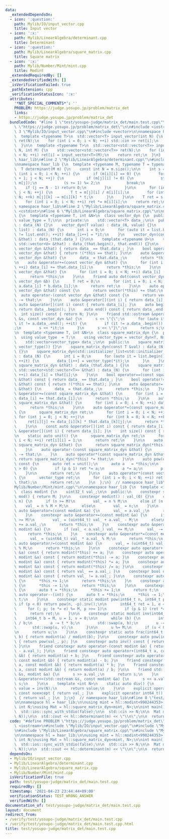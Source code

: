 ```yaml
---
data:
  _extendedDependsOn:
  - icon: ':question:'
    path: Mylib/IO/input_vector.cpp
    title: Input vector
  - icon: ':x:'
    path: Mylib/LinearAlgebra/determinant.cpp
    title: Determinant
  - icon: ':question:'
    path: Mylib/LinearAlgebra/square_matrix.cpp
    title: Square matrix
  - icon: ':x:'
    path: Mylib/Number/Mint/mint.cpp
    title: Modint
  _extendedRequiredBy: []
  _extendedVerifiedWith: []
  _isVerificationFailed: true
  _pathExtension: cpp
  _verificationStatusIcon: ':x:'
  attributes:
    '*NOT_SPECIAL_COMMENTS*': ''
    PROBLEM: https://judge.yosupo.jp/problem/matrix_det
    links:
    - https://judge.yosupo.jp/problem/matrix_det
  bundledCode: "#line 1 \"test/yosupo-judge/matrix_det/main.test.cpp\"\n#define PROBLEM\
    \ \"https://judge.yosupo.jp/problem/matrix_det\"\n\n#include <iostream>\n#line\
    \ 3 \"Mylib/IO/input_vector.cpp\"\n#include <vector>\n\nnamespace haar_lib {\n\
    \  template <typename T>\n  std::vector<T> input_vector(int N) {\n    std::vector<T>\
    \ ret(N);\n    for (int i = 0; i < N; ++i) std::cin >> ret[i];\n    return ret;\n\
    \  }\n\n  template <typename T>\n  std::vector<std::vector<T>> input_vector(int\
    \ N, int M) {\n    std::vector<std::vector<T>> ret(N);\n    for (int i = 0; i\
    \ < N; ++i) ret[i] = input_vector<T>(M);\n    return ret;\n  }\n}  // namespace\
    \ haar_lib\n#line 2 \"Mylib/LinearAlgebra/determinant.cpp\"\n#include <utility>\n\
    \nnamespace haar_lib {\n  template <typename M, typename T = typename M::value_type>\n\
    \  T determinant(M m) {\n    const int N = m.size();\n\n    int s = 0;\n    for\
    \ (int i = 0; i < N; ++i) {\n      if (m[i][i] == 0) {\n        for (int j = i\
    \ + 1; j < N; ++j) {\n          if (m[j][i] != 0) {\n            std::swap(m[i],\
    \ m[j]);\n            (s += 1) %= 2;\n            break;\n          }\n      \
    \    if (j == N - 1) return 0;\n        }\n      }\n\n      for (int j = i + 1;\
    \ j < N; ++j) {\n        T t = m[j][i] / m[i][i];\n        for (int k = 0; k <\
    \ N; ++k) m[j][k] -= m[i][k] * t;\n      }\n    }\n\n    T ret = s ? -1 : 1;\n\
    \    for (int i = 0; i < N; ++i) ret *= m[i][i];\n    return ret;\n  }\n}  //\
    \ namespace haar_lib\n#line 2 \"Mylib/LinearAlgebra/square_matrix.cpp\"\n#include\
    \ <cstdint>\n#line 6 \"Mylib/LinearAlgebra/square_matrix.cpp\"\n\nnamespace haar_lib\
    \ {\n  template <typename T, int &N>\n  class vector_dyn {\n  public:\n    using\
    \ value_type = T;\n\n  private:\n    std::vector<T> data_;\n\n  public:\n    vector_dyn()\
    \ : data_(N) {}\n    vector_dyn(T value) : data_(N, value) {}\n    vector_dyn(std::initializer_list<T>\
    \ list) : data_(N) {\n      int i = 0;\n      for (auto it = list.begin(); it\
    \ != list.end(); ++it) data_[i++] = *it;\n    }\n    vector_dyn(const vector_dyn\
    \ &that) : data_(that.data_) {}\n\n    template <typename U>\n    vector_dyn(const\
    \ std::vector<U> &that) : data_(that.begin(), that.end()) {}\n\n    bool operator==(const\
    \ vector_dyn &that) { return data_ == that.data_; }\n    bool operator!=(const\
    \ vector_dyn &that) { return !(*this == that); }\n\n    auto &operator=(const\
    \ vector_dyn &that) {\n      data_ = that.data_;\n      return *this;\n    }\n\
    \n    auto &operator+=(const vector_dyn &that) {\n      for (int i = 0; i < N;\
    \ ++i) data_[i] += that.data_[i];\n      return *this;\n    }\n\n    auto &operator-=(const\
    \ vector_dyn &that) {\n      for (int i = 0; i < N; ++i) data_[i] -= that.data_[i];\n\
    \      return *this;\n    }\n\n    friend auto dot(const vector_dyn &a, const\
    \ vector_dyn &b) {\n      T ret = 0;\n      for (int i = 0; i < N; ++i) ret +=\
    \ a.data_[i] * b.data_[i];\n      return ret;\n    }\n\n    auto operator+(const\
    \ vector_dyn &that) const {\n      return vector(*this) += that;\n    }\n\n  \
    \  auto operator-(const vector_dyn &that) const {\n      return vector(*this)\
    \ -= that;\n    }\n\n    auto &operator[](int i) { return data_[i]; }\n    const\
    \ auto &operator[](int i) const { return data_[i]; }\n    auto begin() const {\
    \ return data_.begin(); }\n    auto end() const { return data_.end(); }\n\n  \
    \  int size() const { return N; }\n\n    friend std::ostream &operator<<(std::ostream\
    \ &s, const vector_dyn &a) {\n      s << \"{\";\n      for (auto it = a.data_.begin();\
    \ it != a.data_.end(); ++it) {\n        if (it != a.data_.begin()) s << \",\"\
    ;\n        s << *it;\n      }\n      s << \"}\";\n      return s;\n    }\n  };\n\
    \n  template <typename T, int &N>\n  class square_matrix_dyn {\n  public:\n  \
    \  using value_type  = T;\n    using vector_type = vector_dyn<T, N>;\n\n  private:\n\
    \    std::vector<vector_type> data_;\n\n  public:\n    square_matrix_dyn() : data_(N,\
    \ vector_type()) {}\n    square_matrix_dyn(const T &val) : data_(N, vector_type(val))\
    \ {}\n    square_matrix_dyn(std::initializer_list<std::initializer_list<T>> list)\
    \ : data_(N) {\n      int i = 0;\n      for (auto it = list.begin(); it != list.end();\
    \ ++it) {\n        data_[i++] = vector_type(*it);\n      }\n    }\n    square_matrix_dyn(const\
    \ square_matrix_dyn &that) : data_(that.data_) {}\n    square_matrix_dyn(const\
    \ std::vector<std::vector<T>> &that) : data_(N) {\n      for (int i = 0; i < N;\
    \ ++i) data_[i] = that[i];\n    }\n\n    bool operator==(const square_matrix_dyn\
    \ &that) const { return data_ == that.data_; }\n    bool operator!=(const square_matrix_dyn\
    \ &that) const { return !(*this == that); }\n\n    auto &operator=(const square_matrix_dyn\
    \ &that) {\n      data_ = that.data_;\n      return *this;\n    }\n\n    auto\
    \ &operator+=(const square_matrix_dyn &that) {\n      for (int i = 0; i < N; ++i)\
    \ data_[i] += that.data_[i];\n      return *this;\n    }\n\n    auto &operator-=(const\
    \ square_matrix_dyn &that) {\n      for (int i = 0; i < N; ++i) data_[i] -= that.data_[i];\n\
    \      return *this;\n    }\n\n    auto &operator*=(const square_matrix_dyn &that)\
    \ {\n      square_matrix_dyn ret;\n      for (int i = 0; i < N; ++i)\n       \
    \ for (int j = 0; j < N; ++j)\n          for (int k = 0; k < N; ++k)\n       \
    \     ret[i][j] += data_[i][k] * that.data_[k][j];\n      return *this = ret;\n\
    \    }\n\n    const auto &operator[](int i) const { return data_[i]; }\n    auto\
    \ &operator[](int i) { return data_[i]; }\n    int size() const { return N; }\n\
    \n    static auto unit() {\n      square_matrix_dyn ret;\n      for (int i = 0;\
    \ i < N; ++i) ret[i][i] = 1;\n      return ret;\n    }\n\n    auto operator+(const\
    \ square_matrix_dyn &that) {\n      return square_matrix_dyn(*this) += that;\n\
    \    }\n    auto operator-(const square_matrix_dyn &that) {\n      return square_matrix_dyn(*this)\
    \ -= that;\n    }\n    auto operator*(const square_matrix_dyn &that) {\n     \
    \ return square_matrix_dyn(*this) *= that;\n    }\n\n    auto pow(uint64_t p)\
    \ const {\n      auto ret = unit();\n      auto a   = *this;\n\n      while (p\
    \ > 0) {\n        if (p & 1) ret *= a;\n        a *= a;\n        p >>= 1;\n  \
    \    }\n\n      return ret;\n    }\n\n    auto operator*(const vector_type &that)\
    \ {\n      vector_type ret;\n      for (int i = 0; i < N; ++i) ret[i] = dot(data_[i],\
    \ that);\n      return ret;\n    }\n  };\n}  // namespace haar_lib\n#line 4 \"\
    Mylib/Number/Mint/mint.cpp\"\n\nnamespace haar_lib {\n  template <int32_t M>\n\
    \  class modint {\n    uint32_t val_;\n\n  public:\n    constexpr static auto\
    \ mod() { return M; }\n\n    constexpr modint() : val_(0) {}\n    constexpr modint(int64_t\
    \ n) {\n      if (n >= M)\n        val_ = n % M;\n      else if (n < 0)\n    \
    \    val_ = n % M + M;\n      else\n        val_ = n;\n    }\n\n    constexpr\
    \ auto &operator=(const modint &a) {\n      val_ = a.val_;\n      return *this;\n\
    \    }\n    constexpr auto &operator+=(const modint &a) {\n      if (val_ + a.val_\
    \ >= M)\n        val_ = (uint64_t) val_ + a.val_ - M;\n      else\n        val_\
    \ += a.val_;\n      return *this;\n    }\n    constexpr auto &operator-=(const\
    \ modint &a) {\n      if (val_ < a.val_) val_ += M;\n      val_ -= a.val_;\n \
    \     return *this;\n    }\n    constexpr auto &operator*=(const modint &a) {\n\
    \      val_ = (uint64_t) val_ * a.val_ % M;\n      return *this;\n    }\n    constexpr\
    \ auto &operator/=(const modint &a) {\n      val_ = (uint64_t) val_ * a.inv().val_\
    \ % M;\n      return *this;\n    }\n\n    constexpr auto operator+(const modint\
    \ &a) const { return modint(*this) += a; }\n    constexpr auto operator-(const\
    \ modint &a) const { return modint(*this) -= a; }\n    constexpr auto operator*(const\
    \ modint &a) const { return modint(*this) *= a; }\n    constexpr auto operator/(const\
    \ modint &a) const { return modint(*this) /= a; }\n\n    constexpr bool operator==(const\
    \ modint &a) const { return val_ == a.val_; }\n    constexpr bool operator!=(const\
    \ modint &a) const { return val_ != a.val_; }\n\n    constexpr auto &operator++()\
    \ {\n      *this += 1;\n      return *this;\n    }\n    constexpr auto &operator--()\
    \ {\n      *this -= 1;\n      return *this;\n    }\n\n    constexpr auto operator++(int)\
    \ {\n      auto t = *this;\n      *this += 1;\n      return t;\n    }\n    constexpr\
    \ auto operator--(int) {\n      auto t = *this;\n      *this -= 1;\n      return\
    \ t;\n    }\n\n    constexpr static modint pow(int64_t n, int64_t p) {\n     \
    \ if (p < 0) return pow(n, -p).inv();\n\n      int64_t ret = 1, e = n % M;\n \
    \     for (; p; (e *= e) %= M, p >>= 1)\n        if (p & 1) (ret *= e) %= M;\n\
    \      return ret;\n    }\n\n    constexpr static modint inv(int64_t a) {\n  \
    \    int64_t b = M, u = 1, v = 0;\n\n      while (b) {\n        int64_t t = a\
    \ / b;\n        a -= t * b;\n        std::swap(a, b);\n        u -= t * v;\n \
    \       std::swap(u, v);\n      }\n\n      u %= M;\n      if (u < 0) u += M;\n\
    \n      return u;\n    }\n\n    constexpr static auto frac(int64_t a, int64_t\
    \ b) { return modint(a) / modint(b); }\n\n    constexpr auto pow(int64_t p) const\
    \ { return pow(val_, p); }\n    constexpr auto inv() const { return inv(val_);\
    \ }\n\n    friend constexpr auto operator-(const modint &a) { return modint(M\
    \ - a.val_); }\n\n    friend constexpr auto operator+(int64_t a, const modint\
    \ &b) { return modint(a) + b; }\n    friend constexpr auto operator-(int64_t a,\
    \ const modint &b) { return modint(a) - b; }\n    friend constexpr auto operator*(int64_t\
    \ a, const modint &b) { return modint(a) * b; }\n    friend constexpr auto operator/(int64_t\
    \ a, const modint &b) { return modint(a) / b; }\n\n    friend std::istream &operator>>(std::istream\
    \ &s, modint &a) {\n      s >> a.val_;\n      return s;\n    }\n    friend std::ostream\
    \ &operator<<(std::ostream &s, const modint &a) {\n      s << a.val_;\n      return\
    \ s;\n    }\n\n    template <int N>\n    static auto div() {\n      static auto\
    \ value = inv(N);\n      return value;\n    }\n\n    explicit operator int32_t()\
    \ const noexcept { return val_; }\n    explicit operator int64_t() const noexcept\
    \ { return val_; }\n  };\n}  // namespace haar_lib\n#line 8 \"test/yosupo-judge/matrix_det/main.test.cpp\"\
    \n\nnamespace hl = haar_lib;\n\nusing mint = hl::modint<998244353>;\n\nstatic\
    \ int N;\nusing Mat = hl::square_matrix_dyn<mint, N>;\n\nint main() {\n  std::cin.tie(0);\n\
    \  std::ios::sync_with_stdio(false);\n\n  std::cin >> N;\n\n  Mat m(hl::input_vector<mint>(N,\
    \ N));\n\n  std::cout << hl::determinant(m) << \"\\n\";\n\n  return 0;\n}\n"
  code: "#define PROBLEM \"https://judge.yosupo.jp/problem/matrix_det\"\n\n#include\
    \ <iostream>\n#include \"Mylib/IO/input_vector.cpp\"\n#include \"Mylib/LinearAlgebra/determinant.cpp\"\
    \n#include \"Mylib/LinearAlgebra/square_matrix.cpp\"\n#include \"Mylib/Number/Mint/mint.cpp\"\
    \n\nnamespace hl = haar_lib;\n\nusing mint = hl::modint<998244353>;\n\nstatic\
    \ int N;\nusing Mat = hl::square_matrix_dyn<mint, N>;\n\nint main() {\n  std::cin.tie(0);\n\
    \  std::ios::sync_with_stdio(false);\n\n  std::cin >> N;\n\n  Mat m(hl::input_vector<mint>(N,\
    \ N));\n\n  std::cout << hl::determinant(m) << \"\\n\";\n\n  return 0;\n}\n"
  dependsOn:
  - Mylib/IO/input_vector.cpp
  - Mylib/LinearAlgebra/determinant.cpp
  - Mylib/LinearAlgebra/square_matrix.cpp
  - Mylib/Number/Mint/mint.cpp
  isVerificationFile: true
  path: test/yosupo-judge/matrix_det/main.test.cpp
  requiredBy: []
  timestamp: '2021-04-23 23:44:44+09:00'
  verificationStatus: TEST_WRONG_ANSWER
  verifiedWith: []
documentation_of: test/yosupo-judge/matrix_det/main.test.cpp
layout: document
redirect_from:
- /verify/test/yosupo-judge/matrix_det/main.test.cpp
- /verify/test/yosupo-judge/matrix_det/main.test.cpp.html
title: test/yosupo-judge/matrix_det/main.test.cpp
---
```

